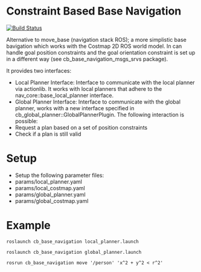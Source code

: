 Constraint Based Base Navigation
==================
[![Build Status](https://travis-ci.org/tue-robotics/cb_base_navigation.svg?branch=master)](https://travis-ci.org/tue-robotics/cb_base_navigation)

Alternative to move_base (navigation stack ROS); a more simplistic base bavigation which works with the Costmap 2D ROS world model. In can handle goal position constraints and the goal orientation constraint is set up in a different way (see cb_base_navigation_msgs_srvs package).

It provides two interfaces:
- Local Planner Interface: Interface to communicate with the local planner via actionlib. It works with local planners that adhere to the nav_core::base_local_planner interface.
- Global Planner Interface: Interface to communicate with the global planner, works with a new interface specified in cb_global_planner::GlobalPlannerPlugin. The following interaction is possible:
 - Request a plan based on a set of position constraints
 - Check if a plan is still valid

Setup
==================
- Setup the following parameter files:
 - params/local_planner.yaml
 - params/local_costmap.yaml
 - params/global_planner.yaml
 - params/global_costmap.yaml

Example
==================
```roslaunch cb_base_navigation local_planner.launch```

```roslaunch cb_base_navigation global_planner.launch```

```rosrun cb_base_navigation move '/person' 'x^2 + y^2 < r^2'```
